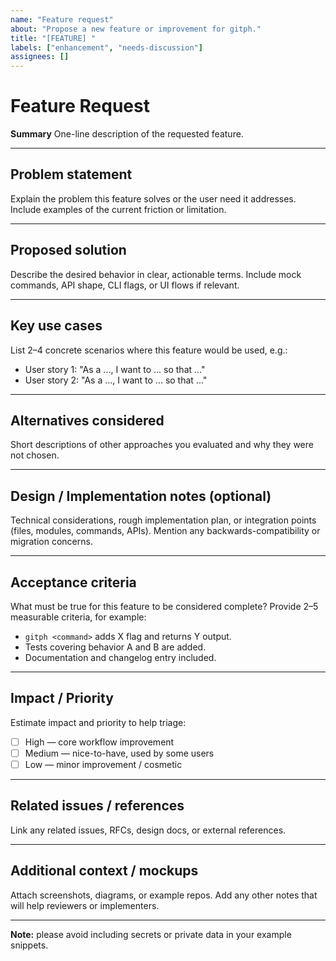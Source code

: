 ```yaml
---
name: "Feature request"
about: "Propose a new feature or improvement for gitph."
title: "[FEATURE] "
labels: ["enhancement", "needs-discussion"]
assignees: []
---
```


# Feature Request

**Summary**
One-line description of the requested feature.

---

## Problem statement
Explain the problem this feature solves or the user need it addresses. Include examples of the current friction or limitation.

---

## Proposed solution
Describe the desired behavior in clear, actionable terms. Include mock commands, API shape, CLI flags, or UI flows if relevant.

---

## Key use cases
List 2–4 concrete scenarios where this feature would be used, e.g.:
- User story 1: "As a ..., I want to ... so that ..."
- User story 2: "As a ..., I want to ... so that ..."

---

## Alternatives considered
Short descriptions of other approaches you evaluated and why they were not chosen.

---

## Design / Implementation notes (optional)
Technical considerations, rough implementation plan, or integration points (files, modules, commands, APIs). Mention any backwards-compatibility or migration concerns.

---

## Acceptance criteria
What must be true for this feature to be considered complete? Provide 2–5 measurable criteria, for example:
- `gitph <command>` adds X flag and returns Y output.
- Tests covering behavior A and B are added.
- Documentation and changelog entry included.

---

## Impact / Priority
Estimate impact and priority to help triage:
- [ ] High — core workflow improvement
- [ ] Medium — nice-to-have, used by some users
- [ ] Low — minor improvement / cosmetic

---

## Related issues / references
Link any related issues, RFCs, design docs, or external references.

---

## Additional context / mockups
Attach screenshots, diagrams, or example repos. Add any other notes that will help reviewers or implementers.

---

**Note:** please avoid including secrets or private data in your example snippets.
